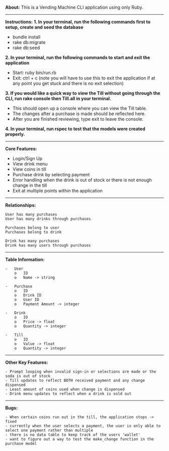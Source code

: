 **About:** This is a Vending Machine CLI application using only Ruby. 
______________________________________

**Instructions:**
**1. In your terminal, run the following commands first to setup, create and seed the database**
 - bundle install
 - rake db:migrate
 - rake db:seed

**2. In your terminal, run the following commands to start and exit the application**
 - Start: ruby bin/run.rb 
 - Exit: ctrl + c (note you will have to use this to exit the application if at any point you get stuck and there is no exit selection)

**3. If you would like a quick way to view the Till without going through the CLI, run rake console then Till.all in your terminal.**
- This should open up a console where you can view the Till table. 
- The changes after a purchase is made should be reflected here. 
- After you are finished reviewing, type exit to leave the console.

**4. In your terminal, run rspec to test that the models were created properly.**
_____________________________________

**Core Features:**
- Login/Sign Up
- View drink menu
- View coins in till
- Purchase drink by selecting payment
- Error handling when the drink is out of stock or there is not enough change in the till
- Exit at multiple points within the application
______________________________________
    
**Relationships:**

	User has many purchases
	User has many drinks through purchases

	Purchases belong to user
	Purchases belong to drink

	Drink has many purchases
	Drink has many users through purchases 
______________________________________


**Table Information:**

    -	User
        o	ID
        o	Name -> string

    -	Purchase
        o	ID
        o	Drink ID 
        o	User ID
        o	Payment Amount -> integer

    -	Drink
        o	ID
        o	Price -> float
        o	Quantity -> integer

    -	Till
        o	ID
        o	Value -> float
        o	Quantity -> integer
___________________________________

**Other Key Features:**

    - Prompt looping when invalid sign-in or selections are made or the soda is out of stock
    - Till updates to reflect BOTH received payment and any change dispensed
    - Least amount of coins used when change is dispensed
    - Drink menu updates to reflect when a drink is sold out
_____________________________________

**Bugs:**

    - When certain coins run out in the till, the application stops -> fixed
    - currently when the user selects a payment, the user is only able to select one payment rather than multiple
    - there is no data table to keep track of the users 'wallet'
    - want to figure out a way to test the make_change function in the purchase model
